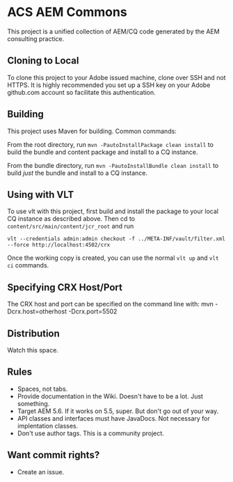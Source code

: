 # ACS AEM Commons

This project is a unified collection of AEM/CQ code generated by the AEM consulting practice.

## Cloning to Local

To clone this project to your Adobe issued machine, clone over SSH and not HTTPS. It is highly recommended you set up a SSH key on your Adobe github.com account so facilitate this authentication.

## Building

This project uses Maven for building. Common commands:

From the root directory, run ``mvn -PautoInstallPackage clean install`` to build the bundle and content package and install to a CQ instance.

From the bundle directory, run ``mvn -PautoInstallBundle clean install`` to build *just* the bundle and install to a CQ instance.

## Using with VLT

To use vlt with this project, first build and install the package to your local CQ instance as described above. Then cd to `content/src/main/content/jcr_root` and run

    vlt --credentials admin:admin checkout -f ../META-INF/vault/filter.xml --force http://localhost:4502/crx

Once the working copy is created, you can use the normal ``vlt up`` and ``vlt ci`` commands.

## Specifying CRX Host/Port

The CRX host and port can be specified on the command line with:
mvn -Dcrx.host=otherhost -Dcrx.port=5502 <goals>

## Distribution

Watch this space.

## Rules

* Spaces, not tabs.
* Provide documentation in the Wiki. Doesn't have to be a lot. Just something.
* Target AEM 5.6. If it works on 5.5, super. But don't go out of your way.
* API classes and interfaces must have JavaDocs. Not necessary for implentation classes.
* Don't use author tags. This is a community project.

## Want commit rights?

* Create an issue.
